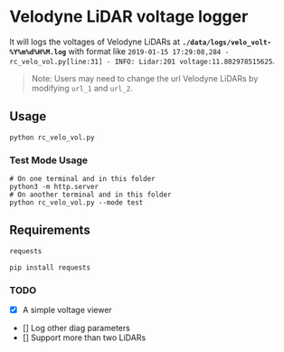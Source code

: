# Velodyne LiDAR voltage logger
It will logs the voltages of Velodyne LiDARs at **`./data/logs/velo_volt-%Y%m%d%H%M.log`** with format like `2019-01-15 17:29:08,284 - rc_velo_vol.py[line:31] - INFO: Lidar:201 voltage:11.802978515625`.

> Note: Users may need to change the url Velodyne LiDARs by modifying `url_1` and `url_2`.

## Usage
```shell
python rc_velo_vol.py
```
### Test Mode Usage
```shell
# On one terminal and in this folder
python3 -m http.server
# On another terminal and in this folder
python rc_velo_vol.py --mode test
```

## Requirements
```txt
requests
```
```shell
pip install requests
```

### TODO
- [x] A simple voltage viewer    
- [] Log other diag parameters    
- [] Support more than two LiDARs